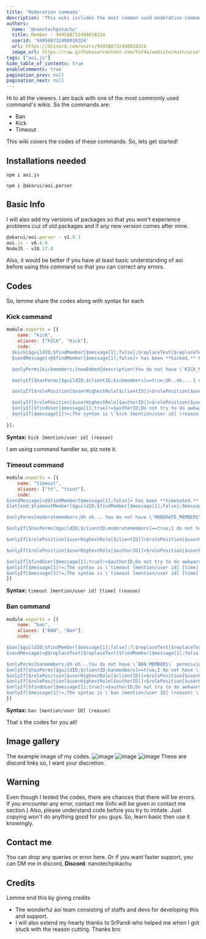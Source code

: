 ```yaml
---
title: 'Moderation commads'
description: 'This wiki includes the most common used moderation commands that is, kick, ban, timeout.'
authors:
  name: '@nanotechpikachu'
  title: Member - 949588732498018324
  userid: '949588732498018324'
  url: https://discord.com/users/949588732498018324
  image_url: https://raw.githubusercontent.com/Faf4a/website/main/assets/images/avatars/949588732498018324.png
tags: ["aoi.js"]
hide_table_of_contents: true
enableComments: true
pagination_prev: null
pagination_next: null
---
```

    
Hi to all the viewers. I am back with one of the most commonly used command's wikis. So the commands are:
- Ban
- Kick
- Timeout

This wiki covers the codes of these commands. So, lets get started!

## Installations needed
`npm i aoi.js`

`npm i @akarui/aoi.parser`

## Basic Info
I will also add my versions of packages so that you won't experience problems cuz of old packages and if any new version comes after mine.
```js
@akarui/aoi.parser - v1.0.1
aoi.js - v6.4.0
NodeJS - v18.17.0
```
Also, it would be better if you have at least basic understanding of aoi before using this command so that you can correct any errors.

## Codes
So, lemme share the codes along with syntax for each
### Kick command
```js
module.exports = [{
    name: "kick",
    aliases: ["KICK", "Kick"],
    code: `
  $kick[$guildID;$findMember[$message[1];false];$replaceText[$replaceText[$checkCondition[$messageSlice[1]==];true;No reason provided.];false;$messageSlice[1]]]
  $sendMessage[<@$findMember[$message[1];false]> has been **kicked.** Reason: $replaceText[$replaceText[$checkCondition[$messageSlice[1]==];true;No reason provided];false;$messageSlice[1]]{newEmbed:{footer:Moderator#COLON# $username:$userAvatar[$authorID]}{timestamp}}

  $onlyPerms[kickmembers;{newEmbed{description:You do not have \`KICK_MEMBERS\` permission.}}{extraOptions:{delete:5s}}]

  $onlyIf[$hasPerms[$guildID;$clientID;kickmembers]==true;Uh..oh... I do not have \`KICK_MEMBERS\` permission.{extraOptions:{delete:5s}}]

  $onlyIf[$rolePosition[$userHighestRole[$clientID]]<$rolePosition[$userHighestRole[$findMember[$message[1];true;$guildID]]];Uh oh... The user has higher role than me.{extraOptions:{delete:5s}}]

  $onlyIf[$rolePosition[$userHighestRole[$authorID]]<$rolePosition[$userHighestRole[$findMember[$message[1];true;$guildID]]];You can't kick the person that has higher role position than you.{extraOptions:{delete:5s}}]
  $onlyIf[$findUser[$message[1];true]!=$authorID;Do not try to do awkward things like kicking yourself.{extraOptions:{delete:5s}}]
  $onlyIf[$message[1]!=;The syntax is \`kick [mention/user id] (reason)\`]
`
}];
```
**Syntax:** `kick [mention/user id] (reason)`

I am using command handler so, plz note it.

### Timeout command
```js
module.exports = [{
    name: "timeout",
    aliases: ["tt", "tiout"],
    code: `
$sendMessage[<@$findMember[$message[1];false]> has been **timeouted.** Reason: $replaceText[$replaceText[$checkCondition[$messageSlice[2]==];true;No reason provided];false;$messageSlice[2]]{newEmbed:{footer:Moderator#COLON# $username | Ends at:$userAvatar[$authorID]}{timestamp:$get[end]}}]
$let[end;$timeoutMember[$guildID;$findMember[$message[1];false];$message[2];true;$replaceText[$replaceText[$checkCondition[$messageSlice[2]==];true;No reason provided];false;$messageSlice[2]]]] 

$onlyPerms[moderatemembers;Uh oh... You do not have \`MODERATE_MEMBERS\` permission.{extraOptions:{delete:5s}}]

$onlyIf[$hasPerms[$guildID;$clientID;moderatemembers]==true;I do not have \`MODERATE_MEMBERS\` permission.{extraOptions:{delete:5s}}]

$onlyIf[$rolePosition[$userHighestRole[$clientID]]<$rolePosition[$userHighestRole[$findMember[$message[1];true;$guildID]]];Uh oh...The user's role is higher than me.{extraOptions:{delete:5s}}]

$onlyIf[$rolePosition[$userHighestRole[$authorID]]<$rolePosition[$userHighestRole[$findMember[$message[1];true;$guildID]]];Uh oh...You cannot timeout a person who has higher than you.{extraOptions:{delete:5s}}]

$onlyIf[$findUser[$message[1];true]!=$authorID;Do not try to do awkward things like timeouting yourself. {extraOptions:{delete:5s}}]
$onlyIf[$message[1]!=;The syntax is \`timeout [mention/user id] [time] (reason)\` {extraOptions:{delete:5s}}]
$onlyIf[$message[2]!=;The syntax is \`timeout [mention/user id] [time] (reason)\` {extraOptions:{delete:5s}}]`
}]
```
**Syntax:** `timeout [mention/user id] [time] (reason)`

### Ban command
```js
module.exports = [{
    name: "ban",
    aliases: ["BAN", "Ban"],
    code: `

$ban[$guildID;$findMember[$message[1];false];7;$replaceText[$replaceText[$checkCondition[$messageSlice[1]==];true;No reason provided];false;$messageSlice[1]]]
$sendMessage[<@$replaceText[$replaceText[$findMember[$message[1];false];<@;];>;]> has been **banned.** Reason: $replaceText[$replaceText[$checkCondition[$messageSlice[1]==];true;No reason provided];false;$messageSlice[1]]{newEmbed:{footer:Moderator#COLON# $username:$userAvatar[$authorID]}{timestamp}}]

$onlyPerms[banmembers;Uh oh...You do not have \`BAN_MEMBERS\` permission to use this command.{extraOptions:{delete:5s}}]
$onlyIf[$hasPerms[$guildID;$clientID;banmembers]==true;I do not have \`BAN_MEMBERS\` permission.{extraOptions:{delete:5s}}]
$onlyIf[$rolePosition[$userHighestRole[$clientID]]<$rolePosition[$userHighestRole[$findMember[$message[1];true;$guildID]]];Uh oh... The user has higher role than me.{extraOptions:{delete:5s}}]
$onlyIf[$rolePosition[$userHighestRole[$authorID]]<$rolePosition[$userHighestRole[$findMember[$message[1];true;$guildID]]];Uh oh... The user has higher role than you.{extraOptions:{delete:5s}}]
$onlyIf[$findUser[$message[1];true]!=$authorID;Do not try to do awkward things like banning yourself.{extraOptions:{delete:5s}}]
$onlyIf[$message[1]!=;The syntax is \`ban [mention/user ID] (reason) \`]`
}]
```
**Syntax:** `ban [mention/user ID] (reason)`

That`s the codes for you all!

## Image gallery
The example image of my codes.
![image](https://cdn.discordapp.com/attachments/1096692386748452946/1137682021599154186/Screenshot_20230806_151021_Discord.jpg)
![image](https://cdn.discordapp.com/attachments/1096692386748452946/1137682021922119700/Screenshot_20230806_151051_Discord.jpg)
![image](https://cdn.discordapp.com/attachments/1096692386748452946/1137682022299602944/Screenshot_20230806_151117_Discord.jpg)
These are discord links so, I want your discretion. 

## Warning
Even though I tested the codes, there are chances that there will be errors. If you encounter any error, contact me (Info will be given in contact me section.)
Also, please understand code before you try to imitate. Just copying won't do anything good for you guys. So, learn basic then use it knowingly.

## Contact me
You can drop any queries or error here. Or if you want faster support, you can DM me in discord,
**Discord**: nanotechpikachu

## Credits
Lemme end this by giving credits
- The wonderful aoi team consisting of staffs and devs for developing this and support.
- I will also extend my hearty thanks to SrPandi who helped me when I got stuck with the reason cutting. Thanks bro

